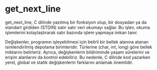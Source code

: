 # get_next_line
get_next_line, C dilinde yazılmış bir fonksiyon olup, bir dosyadan ya da standart girdiden (STDIN) satır satır veri okumayı sağlar. Bu işlev, okuma işlemlerini kolaylaştırarak satır bazında işlem yapmaya imkan tanır.

Değişkenler, programın işleyebilmesi için belirli bir bellek alanına atanan isimlendirilmiş depolama birimleridir. Türlerine (char, int, long) göre bellek miktarını belirleriz. Ayrıca, değişkenlerin bildiriminde yaşam sürelerini ve erişim alanlarını da kontrol edebiliriz. Bu nedenle, C dilinde kod yazarken yerel, global ve statik değişkenlerin farklarını anlamak önemlidir.
